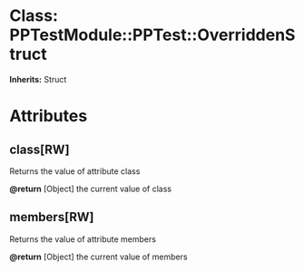 # Class: PPTestModule::PPTest::OverriddenStruct
**Inherits:** Struct
    



# Attributes
## class[RW] [](#attribute-i-class)
Returns the value of attribute class

**@return** [Object] the current value of class

## members[RW] [](#attribute-i-members)
Returns the value of attribute members

**@return** [Object] the current value of members


